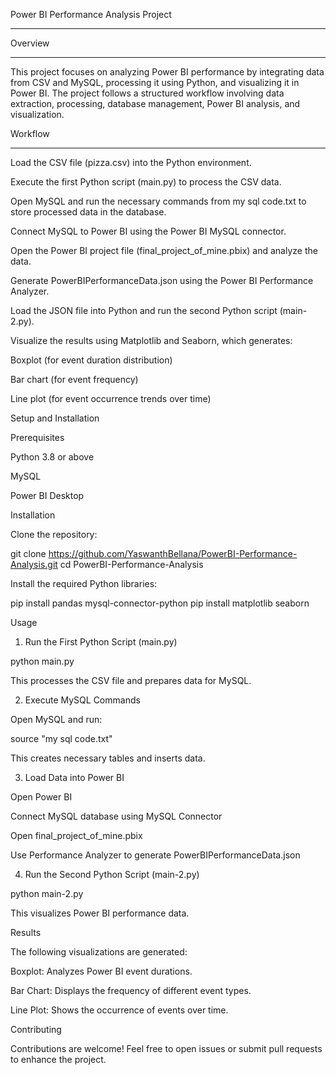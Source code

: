 Power BI Performance Analysis Project
_____________________________________________________________________________________________________________________________________________________________________________________________________________


Overview
__________________________________________________________________________________________________________________________________________________________________________________________________________

This project focuses on analyzing Power BI performance by integrating data from CSV and MySQL, processing it using Python, and visualizing it in Power BI. The project follows a structured workflow involving data extraction, processing, database management, Power BI analysis, and visualization.

Workflow
____________________________________________________________________________________________________________________________________________________________________________________________________________
Load the CSV file (pizza.csv) into the Python environment.

Execute the first Python script (main.py) to process the CSV data.

Open MySQL and run the necessary commands from my sql code.txt to store processed data in the database.

Connect MySQL to Power BI using the Power BI MySQL connector.

Open the Power BI project file (final_project_of_mine.pbix) and analyze the data.

Generate PowerBIPerformanceData.json using the Power BI Performance Analyzer.

Load the JSON file into Python and run the second Python script (main-2.py).

Visualize the results using Matplotlib and Seaborn, which generates:

Boxplot (for event duration distribution)

Bar chart (for event frequency)

Line plot (for event occurrence trends over time)

Setup and Installation

Prerequisites

Python 3.8 or above

MySQL

Power BI Desktop

Installation

Clone the repository:

git clone https://github.com/YaswanthBellana/PowerBI-Performance-Analysis.git
cd PowerBI-Performance-Analysis

Install the required Python libraries:

pip install pandas mysql-connector-python
pip install matplotlib seaborn

Usage

1. Run the First Python Script (main.py)

python main.py

This processes the CSV file and prepares data for MySQL.

2. Execute MySQL Commands

Open MySQL and run:

source "my sql code.txt"

This creates necessary tables and inserts data.

3. Load Data into Power BI

Open Power BI

Connect MySQL database using MySQL Connector

Open final_project_of_mine.pbix

Use Performance Analyzer to generate PowerBIPerformanceData.json

4. Run the Second Python Script (main-2.py)

python main-2.py

This visualizes Power BI performance data.

Results

The following visualizations are generated:

Boxplot: Analyzes Power BI event durations.

Bar Chart: Displays the frequency of different event types.

Line Plot: Shows the occurrence of events over time.

Contributing

Contributions are welcome! Feel free to open issues or submit pull requests to enhance the project.

